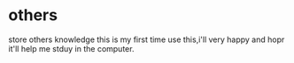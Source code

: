 # others
store others knowledge
this is my first time use this,i'll very happy and hopr it'll help me stduy in the computer.

